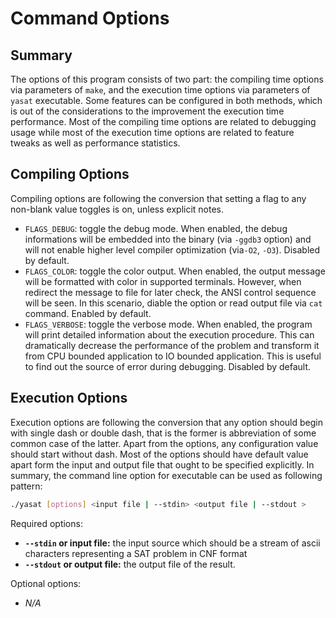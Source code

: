 # Command Options

## Summary

The options of this program consists of two part: the compiling time
options via parameters of `make`, and the execution time options via
parameters of `yasat` executable. Some features can be configured in
both methods, which is out of the considerations to the improvement
the execution time performance. Most of the compiling time options
are related to debugging usage while most of the execution time options
are related to feature tweaks as well as performance statistics.

## Compiling Options

Compiling options are following the conversion that setting a flag
to any non-blank value toggles is on, unless explicit notes.

-   `FLAGS_DEBUG`: toggle the debug mode. When enabled, the debug
    informations will be embedded into the binary (via `-ggdb3` option)
    and will not enable higher level compiler optimization
    (via`-O2`, `-O3`). Disabled by default.
-   `FLAGS_COLOR`: toggle the color output. When enabled,
    the output message will be formatted with color in supported terminals.
    However, when redirect the message to file for later check,
    the ANSI control sequence will be seen. In this scenario,
    diable the option or read output file via `cat` command.
    Enabled by default.
-   `FLAGS_VERBOSE`: toggle the verbose mode. When enabled, the program
    will print detailed information about the execution procedure. This can
    dramatically decrease the performance of the problem and transform it
    from CPU bounded application to IO bounded application. This is useful
    to find out the source of error during debugging. Disabled by default.

## Execution Options

Execution options are following the conversion that any option should
begin with single dash or double dash, that is the former is abbreviation
of some common case of the latter. Apart from the options, any configuration
value should start without dash. Most of the options should have
default value apart form the input and output file that ought to be
specified explicitly. In summary, the command line option for executable
can be used as following pattern:

```bash
./yasat [options] <input file | --stdin> <output file | --stdout >
```
Required options:
-   **`--stdin` or input file:**
    the input source which should be a stream of ascii characters
    representing a SAT problem in CNF format
-   **`--stdout` or output file:**
    the output file of the result.

Optional options:
-   *N/A*
